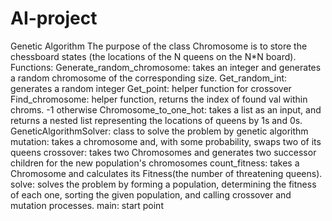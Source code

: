 # AI-project
Genetic Algorithm
The purpose of the class Chromosome is to store the chessboard states (the locations of the N queens on the N*N board).
Functions:
Generate_random_chromosome: takes an integer and generates a random chromosome of the corresponding size.
Get_random_int: generates a random integer
Get_point: helper function for crossover
Find_chromosome: helper function, returns the index of found val within chroms. -1 otherwise
Chromosome_to_one_hot: takes a list as an input, and returns a nested list representing the locations of queens by 1s and 0s.
GeneticAlgorithmSolver: class to solve the problem by genetic algorithm
mutation: takes a chromosome and, with some probability, swaps two of its queens
crossover: takes two Chromosomes and generates two successor children for the new population's chromosomes
count_fitness: takes a Chromosome and calculates its Fitness(the number of threatening queens).
solve: solves the problem by forming a population, determining the fitness of each one, sorting the given population, and calling crossover and mutation processes. 
main: start point
